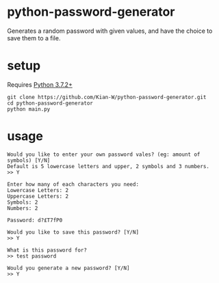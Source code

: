 # python-password-generator
Generates a random password with given values, and have the choice to save them to a file.

# setup
Requires [Python 3.7.2+](https://www.python.org/downloads/release/python-372/)
```
git clone https://github.com/Kian-W/python-password-generator.git
cd python-password-generator
python main.py
```

# usage
```
Would you like to enter your own password vales? (eg: amount of symbols) [Y/N]
Default is 5 lowercase letters and upper, 2 symbols and 3 numbers.
>> Y

Enter how many of each characters you need:
Lowercase Letters: 2
Uppercase Letters: 2
Symbols: 2
Numbers: 2

Password: d?£T7fP0

Would you like to save this password? [Y/N]
>> Y

What is this password for?
>> test password

Would you generate a new password? [Y/N]
>> Y
```